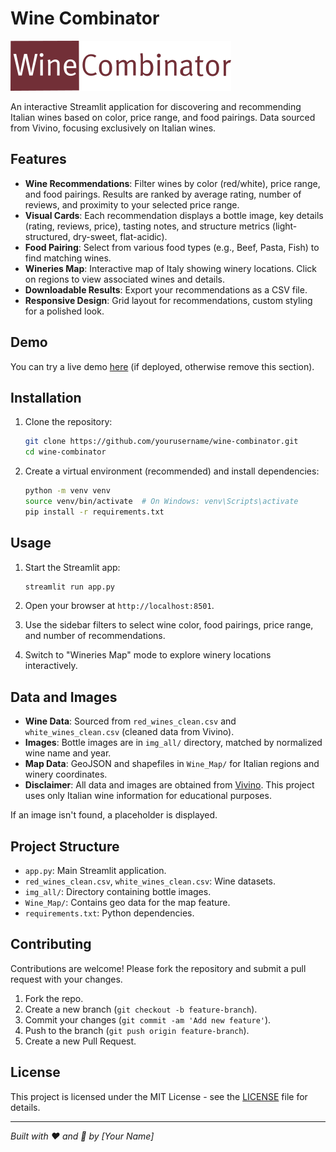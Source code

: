 # Wine Combinator

![Wine Combinator Logo](winecombinator.png)

An interactive Streamlit application for discovering and recommending Italian wines based on color, price range, and food pairings. Data sourced from Vivino, focusing exclusively on Italian wines.

## Features

- **Wine Recommendations**: Filter wines by color (red/white), price range, and food pairings. Results are ranked by average rating, number of reviews, and proximity to your selected price range.
- **Visual Cards**: Each recommendation displays a bottle image, key details (rating, reviews, price), tasting notes, and structure metrics (light-structured, dry-sweet, flat-acidic).
- **Food Pairing**: Select from various food types (e.g., Beef, Pasta, Fish) to find matching wines.
- **Wineries Map**: Interactive map of Italy showing winery locations. Click on regions to view associated wines and details.
- **Downloadable Results**: Export your recommendations as a CSV file.
- **Responsive Design**: Grid layout for recommendations, custom styling for a polished look.

## Demo

You can try a live demo [here](https://your-deployed-app-url.streamlit.app/) (if deployed, otherwise remove this section).

## Installation

1. Clone the repository:
   ```bash
   git clone https://github.com/yourusername/wine-combinator.git
   cd wine-combinator
   ```

2. Create a virtual environment (recommended) and install dependencies:
   ```bash
   python -m venv venv
   source venv/bin/activate  # On Windows: venv\Scripts\activate
   pip install -r requirements.txt
   ```

## Usage

1. Start the Streamlit app:
   ```bash
   streamlit run app.py
   ```

2. Open your browser at `http://localhost:8501`.

3. Use the sidebar filters to select wine color, food pairings, price range, and number of recommendations.

4. Switch to "Wineries Map" mode to explore winery locations interactively.

## Data and Images

- **Wine Data**: Sourced from `red_wines_clean.csv` and `white_wines_clean.csv` (cleaned data from Vivino).
- **Images**: Bottle images are in `img_all/` directory, matched by normalized wine name and year.
- **Map Data**: GeoJSON and shapefiles in `Wine_Map/` for Italian regions and winery coordinates.
- **Disclaimer**: All data and images are obtained from [Vivino](https://www.vivino.com). This project uses only Italian wine information for educational purposes.

If an image isn't found, a placeholder is displayed.

## Project Structure

- `app.py`: Main Streamlit application.
- `red_wines_clean.csv`, `white_wines_clean.csv`: Wine datasets.
- `img_all/`: Directory containing bottle images.
- `Wine_Map/`: Contains geo data for the map feature.
- `requirements.txt`: Python dependencies.

## Contributing

Contributions are welcome! Please fork the repository and submit a pull request with your changes.

1. Fork the repo.
2. Create a new branch (`git checkout -b feature-branch`).
3. Commit your changes (`git commit -am 'Add new feature'`).
4. Push to the branch (`git push origin feature-branch`).
5. Create a new Pull Request.

## License

This project is licensed under the MIT License - see the [LICENSE](LICENSE) file for details.

---

*Built with ❤️ and 🍷 by [Your Name]*





